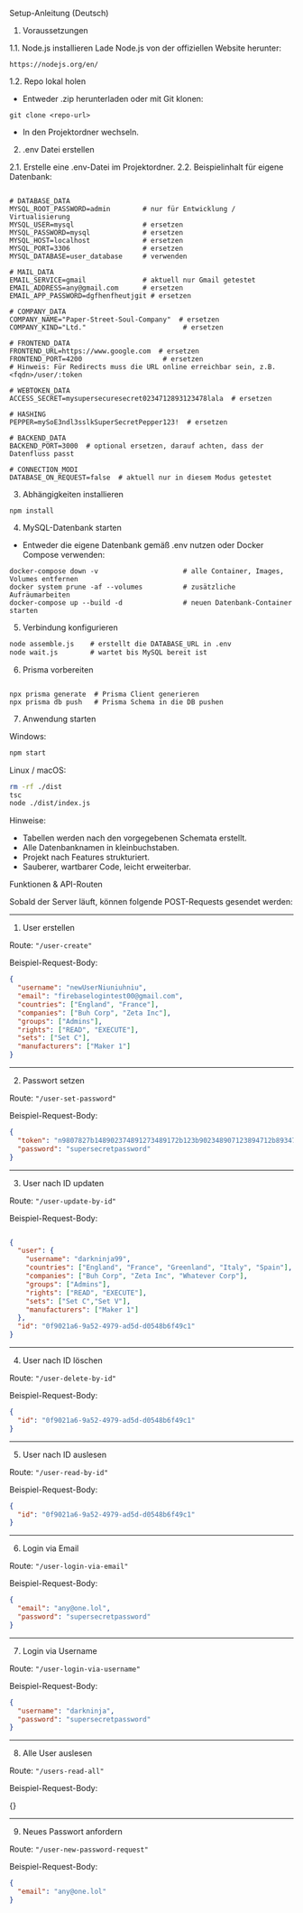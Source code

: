 Setup-Anleitung (Deutsch)

1. Voraussetzungen

1.1. Node.js installieren
Lade Node.js von der offiziellen Website herunter:
```
https://nodejs.org/en/
```


1.2. Repo lokal holen
- Entweder .zip herunterladen oder mit Git klonen:
```git
git clone <repo-url>
```
- In den Projektordner wechseln.

2. .env Datei erstellen

2.1. Erstelle eine .env-Datei im Projektordner.
2.2. Beispielinhalt für eigene Datenbank:
```.env

# DATABASE_DATA
MYSQL_ROOT_PASSWORD=admin        # nur für Entwicklung / Virtualisierung
MYSQL_USER=mysql                 # ersetzen
MYSQL_PASSWORD=mysql             # ersetzen
MYSQL_HOST=localhost             # ersetzen
MYSQL_PORT=3306                  # ersetzen
MYSQL_DATABASE=user_database     # verwenden

# MAIL_DATA
EMAIL_SERVICE=gmail              # aktuell nur Gmail getestet
EMAIL_ADDRESS=any@gmail.com      # ersetzen
EMAIL_APP_PASSWORD=dgfhenfheutjgit # ersetzen

# COMPANY_DATA
COMPANY_NAME="Paper-Street-Soul-Company"  # ersetzen
COMPANY_KIND="Ltd."                        # ersetzen

# FRONTEND_DATA
FRONTEND_URL=https://www.google.com  # ersetzen
FRONTEND_PORT=4200                    # ersetzen
# Hinweis: Für Redirects muss die URL online erreichbar sein, z.B. <fqdn>/user/:token

# WEBTOKEN_DATA
ACCESS_SECRET=mysupersecuresecret0234712893123478lala  # ersetzen

# HASHING
PEPPER=mySoE3ndl3sslkSuperSecretPepper123!  # ersetzen

# BACKEND_DATA
BACKEND_PORT=3000  # optional ersetzen, darauf achten, dass der Datenfluss passt

# CONNECTION_MODI
DATABASE_ON_REQUEST=false  # aktuell nur in diesem Modus getestet

```


3. Abhängigkeiten installieren
```
npm install
```


4. MySQL-Datenbank starten
- Entweder die eigene Datenbank gemäß .env nutzen oder Docker Compose verwenden:

```docker
docker-compose down -v                     # alle Container, Images, Volumes entfernen
docker system prune -af --volumes          # zusätzliche Aufräumarbeiten
docker-compose up --build -d               # neuen Datenbank-Container starten

```


5. Verbindung konfigurieren

```cmd
node assemble.js    # erstellt die DATABASE_URL in .env
node wait.js        # wartet bis MySQL bereit ist

```


6. Prisma vorbereiten

```npx

npx prisma generate  # Prisma Client generieren
npx prisma db push   # Prisma Schema in die DB pushen
```


7. Anwendung starten

Windows:
```cmd
npm start
```


Linux / macOS:
```sh
rm -rf ./dist
tsc
node ./dist/index.js
```


Hinweise:
- Tabellen werden nach den vorgegebenen Schemata erstellt.
- Alle Datenbanknamen in kleinbuchstaben.
- Projekt nach Features strukturiert.
- Sauberer, wartbarer Code, leicht erweiterbar.



Funktionen & API-Routen

Sobald der Server läuft, können folgende POST-Requests gesendet werden:

---

1. User erstellen

Route: `"/user-create"`

Beispiel-Request-Body:
```json
{
  "username": "newUserNiuniuhniu",
  "email": "firebaselogintest00@gmail.com",
  "countries": ["England", "France"],
  "companies": ["Buh Corp", "Zeta Inc"],
  "groups": ["Admins"],
  "rights": ["READ", "EXECUTE"],
  "sets": ["Set C"],
  "manufacturers": ["Maker 1"]
}
```
---

2. Passwort setzen

Route: `"/user-set-password"`

Beispiel-Request-Body:
```json
{
  "token": "n9807827b148902374891273489172b123b902348907123894712b89347",
  "password": "supersecretpassword"
}
```
---

3. User nach ID updaten

Route: `"/user-update-by-id"`

Beispiel-Request-Body:
```json

{
  "user": {
    "username": "darkninja99",
    "countries": ["England", "France", "Greenland", "Italy", "Spain"],
    "companies": ["Buh Corp", "Zeta Inc", "Whatever Corp"],
    "groups": ["Admins"],
    "rights": ["READ", "EXECUTE"],
    "sets": ["Set C","Set V"],
    "manufacturers": ["Maker 1"]
  },
  "id": "0f9021a6-9a52-4979-ad5d-d0548b6f49c1"
}
```
---

4. User nach ID löschen

Route: `"/user-delete-by-id"`

Beispiel-Request-Body:
```json
{
  "id": "0f9021a6-9a52-4979-ad5d-d0548b6f49c1"
}
```
---

5. User nach ID auslesen

Route: `"/user-read-by-id"`

Beispiel-Request-Body:
```json
{
  "id": "0f9021a6-9a52-4979-ad5d-d0548b6f49c1"
}
```
---

6. Login via Email

Route: `"/user-login-via-email"`

Beispiel-Request-Body:
```json
{
  "email": "any@one.lol",
  "password": "supersecretpassword"
}
```
---

7. Login via Username

Route: `"/user-login-via-username"`

Beispiel-Request-Body:
```json
{
  "username": "darkninja",
  "password": "supersecretpassword"
}
```
---

8. Alle User auslesen

Route: `"/users-read-all"`

Beispiel-Request-Body:

{}

---


9. Neues Passwort anfordern

Route: `"/user-new-password-request"`

Beispiel-Request-Body:
```json
{
  "email": "any@one.lol"
}
```